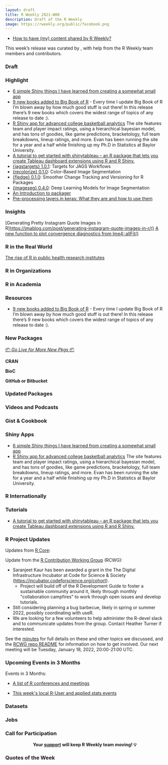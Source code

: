 ```yaml
---
layout: draft
title: R Weekly 2021-W00
description: Draft of the R Weekly
image: https://rweekly.org/public/facebook.png
---
```



+ [How to have (my) content shared by R Weekly?](https://github.com/rweekly/rweekly.org#how-to-have-my-content-shared-by-r-weekly)

This week’s release was curated by [](), with help from the R Weekly team members and contributors.

### Draft


###  Highlight

+ [6 simple Shiny things I have learned from creating a somewhat small app](https://albert-rapp.de/post/2021-11-21-a-few-learnings-from-a-simple-shiny-app/)
+ [9 new books added to Big Book of R](https://oscarbaruffa.com/bbofr_2021-06-12/) - Every time I update Big Book of R I’m blown away by how much good stuff is out there! In this release there’s 9 new books which covers the widest range of topics of any release to date :).
+ [R Shiny app for advanced college basketball analytics](https://evanmiya.com) The site features team and player impact ratings, using a hierarchical bayesian model, and has tons of goodies, like game predictions, bracketology, full team breakdowns, lineup ratings, and more. Evan has been running the site for a year and a half while finishing up my Ph.D in Statistics at Baylor University.
+ [A tutorial to get started with shinytableau – an R package that lets you create Tableau dashboard extensions using R and R Shiny.](https://appsilon.com/r-shiny-shinytableau/)
+ [{jagstargets} 1.0.1](https://cran.r-project.org/package=jagstargets): Targets for JAGS Workflows
+ [{recolorize} 0.1.0](https://cran.r-project.org/package=recolorize): Color-Based Image Segmentation
+ [{fledge} 0.1.0](https://cran.r-project.org/package=fledge): Smoother Change Tracking and Versioning for R Packages
+ [{imageseg} 0.4.0](https://cran.r-project.org/package=imageseg): Deep Learning Models for Image Segmentation
+ [An Introduction to packager](https://cran.r-project.org/web/packages/packager/vignettes/An_Introduction_to_packager.html)
+ [Pre-processing layers in keras: What they are and how to use them](https://blogs.rstudio.com/ai/posts/2021-12-09-keras-preprocessing-layers/)





### Insights

[Generating Pretty Instagram Quote Images in R]https://jmablog.com/post/generating-instagram-quote-images-in-r/()
[A new function to plot convergence diagnostics from lme4::allFit()](https://pablobernabeu.github.io/2021/a-new-function-to-plot-convergence-diagnostics-from-lme4-allfit/)

### R in the Real World

[The rise of R in public health research institutes](https://www.rbelgium.be/2021/12/03/the-rise-of-r-in-public-health-research-institutes/)


###  R in Organizations



###  R in Academia



###  Resources



+ [9 new books added to Big Book of R](https://oscarbaruffa.com/bbofr_2021-06-12/) - Every time I update Big Book of R I’m blown away by how much good stuff is out there! In this release there’s 9 new books which covers the widest range of topics of any release to date :).

###  New Packages

<p class="added-hostname"><a href="https://rweekly.org/live" target="_blank" class="externalLink">📦 <i>Go Live for More New Pkgs</i> 📦</a></p>

**CRAN**



**BioC**



**GitHub or Bitbucket**



### Updated Packages



###  Videos and Podcasts



### Gist & Cookbook



### Shiny Apps

+ [6 simple Shiny things I have learned from creating a somewhat small app](https://albert-rapp.de/post/2021-11-21-a-few-learnings-from-a-simple-shiny-app/)
+ [R Shiny app for advanced college basketball analytics](https://evanmiya.com) The site features team and player impact ratings, using a hierarchical bayesian model, and has tons of goodies, like game predictions, bracketology, full team breakdowns, lineup ratings, and more. Evan has been running the site for a year and a half while finishing up my Ph.D in Statistics at Baylor University.

### R Internationally



###  Tutorials

+ [A tutorial to get started with shinytableau – an R package that lets you create Tableau dashboard extensions using R and R Shiny.](https://appsilon.com/r-shiny-shinytableau/)

<!--<div class="post-more-begin></div><div class="post-more-end"></div>-->

###  R Project Updates

Updates from [R Core](http://developer.r-project.org/blosxom.cgi/R-devel/NEWS):

Update from the [R Contribution Working Group](https://forwards.github.io/rcontribution/working-group) (RCWG):

* Saranjeet Kaur has been awarded a grant in the The Digital Infrastructure Incubator at Code for Science & Society (https://incubator.codeforscience.org/cohort). 
  * Project will build off of the R Development Guide to foster a sustainable community around it, likely through monthly "collaboration campfires" to work through open issues and develop tutorials.
* Still considering planning a bug barbecue, likely in spring or summer 2022, possibly coordinating with useR.
* We are looking for a few volunteers to help administer the R-devel slack and to communicate updates from the group. Contact Heather Turner if interested.

See the [minutes](https://github.com/forwards/rcontribution/blob/master/team_minutes/2021-12-10.md) for full details on these and other topics we discussed, and the [RCWG repo README](https://github.com/forwards/rcontribution) for information on how to get involved. Our next meeting will be Tuesday, January 18, 2022, 20:00-21:00 UTC.


###  Upcoming Events in 3 Months

Events in 3 Months:


+ [A list of R conferences and meetings](https://jumpingrivers.github.io/meetingsR/events.html)

+ [This week's local R-User and applied stats events](https://community.rstudio.com/c/irl)


### Datasets

### Jobs




###  Call for Participation


<p class="hide-support added-hostname support-rweekly" style="text-align: center;font-weight: bold;">Your <a class="non-visited externalLink" href="https://www.patreon.com/rweekly" onclick="pas(this)">support</a> will keep R Weekly team moving! 💡</p>

###  Quotes of the Week
